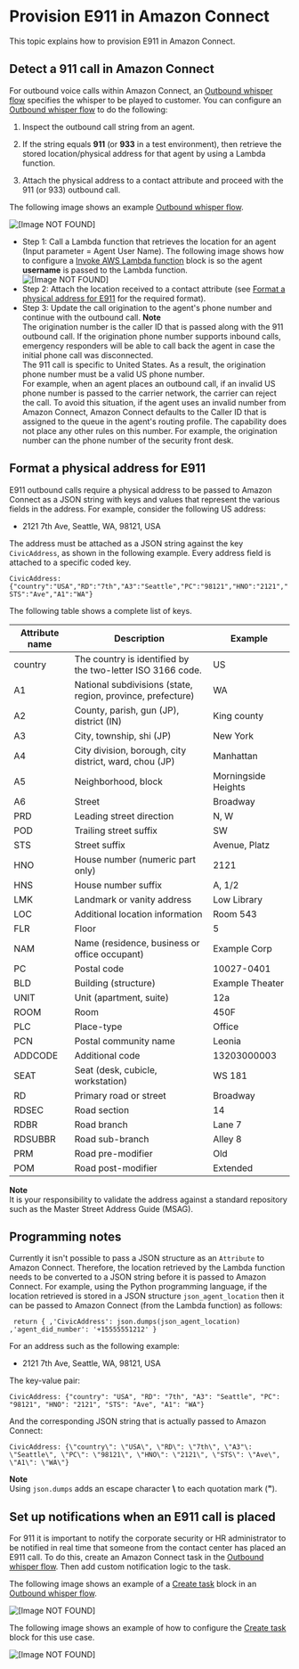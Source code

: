 # Provision E911 in Amazon Connect<a name="implement-e911-flow"></a>

This topic explains how to provision E911 in Amazon Connect\.

## Detect a 911 call in Amazon Connect<a name="connect-detect-911-dial"></a>

For outbound voice calls within Amazon Connect, an [Outbound whisper flow](create-contact-flow.md#contact-flow-types) specifies the whisper to be played to customer\. You can configure an [Outbound whisper flow](create-contact-flow.md#contact-flow-types) to do the following:

1. Inspect the outbound call string from an agent\. 

1. If the string equals **911** \(or **933** in a test environment\), then retrieve the stored location/physical address for that agent by using a Lambda function\.

1. Attach the physical address to a contact attribute and proceed with the 911 \(or 933\) outbound call\. 

The following image shows an example [Outbound whisper flow](create-contact-flow.md#contact-flow-types)\.

![\[Image NOT FOUND\]](http://docs.aws.amazon.com/connect/latest/adminguide/images/e911-example-outbound-whisper.png)
+ Step 1: Call a Lambda function that retrieves the location for an agent \(Input parameter = Agent User Name\)\. The following image shows how to configure a [Invoke AWS Lambda function](invoke-lambda-function-block.md) block is so the agent **username** is passed to the Lambda function\.  
![\[Image NOT FOUND\]](http://docs.aws.amazon.com/connect/latest/adminguide/images/e911-invoke-lambda-block.png)
+ Step 2: Attach the location received to a contact attribute \(see [Format a physical address for E911](#connect-format-physical-address-e911) for the required format\)\.
+ Step 3: Update the call origination to the agent's phone number and continue with the outbound call\. 
**Note**  
The origination number is the caller ID that is passed along with the 911 outbound call\. If the origination phone number supports inbound calls, emergency responders will be able to call back the agent in case the initial phone call was disconnected\.  
The 911 call is specific to United States\. As a result, the origination phone number must be a valid US phone number\.   
For example, when an agent places an outbound call, if an invalid US phone number is passed to the carrier network, the carrier can reject the call\. To avoid this situation, if the agent uses an invalid number from Amazon Connect, Amazon Connect defaults to the Caller ID that is assigned to the queue in the agent's routing profile\.
The capability does not place any other rules on this number\. For example, the origination number can the phone number of the security front desk\.

## Format a physical address for E911<a name="connect-format-physical-address-e911"></a>

E911 outbound calls require a physical address to be passed to Amazon Connect as a JSON string with keys and values that represent the various fields in the address\. For example, consider the following US address:
+ 2121 7th Ave, Seattle, WA, 98121, USA

The address must be attached as a JSON string against the key `CivicAddress`, as shown in the following example\. Every address field is attached to a specific coded key\. 

 `CivicAddress: {"country":"USA","RD":"7th","A3":"Seattle","PC":"98121","HNO":"2121","STS":"Ave","A1":"WA"}`

The following table shows a complete list of keys\.


| Attribute name | Description | Example | 
| --- | --- | --- | 
|  country  | The country is identified by the two\-letter ISO 3166 code\.  | US  | 
|  A1  | National subdivisions \(state, region, province, prefecture\)  | WA  | 
|  A2  | County, parish, gun \(JP\), district \(IN\)  | King county  | 
|  A3  | City, township, shi \(JP\)  | New York  | 
|  A4  | City division, borough, city district, ward, chou \(JP\)  | Manhattan  | 
|  A5  | Neighborhood, block  | Morningside Heights  | 
|  A6  | Street  | Broadway  | 
|  PRD  | Leading street direction  | N, W  | 
|  POD  | Trailing street suffix  | SW  | 
|  STS  | Street suffix  | Avenue, Platz  | 
|  HNO  | House number \(numeric part only\)  | 2121  | 
|  HNS  | House number suffix  | A, 1/2  | 
|  LMK  | Landmark or vanity address  | Low Library  | 
|  LOC  | Additional location information  | Room 543  | 
|  FLR  | Floor  | 5  | 
|  NAM  | Name \(residence, business or office occupant\)  | Example Corp  | 
|  PC  | Postal code  | 10027\-0401  | 
|  BLD  | Building \(structure\)  | Example Theater  | 
|  UNIT  | Unit \(apartment, suite\)  | 12a  | 
|  ROOM  | Room  | 450F  | 
|  PLC  | Place\-type  | Office  | 
|  PCN  | Postal community name  | Leonia  | 
|  ADDCODE  | Additional code  | 13203000003  | 
|  SEAT  | Seat \(desk, cubicle, workstation\)  | WS 181  | 
|  RD  | Primary road or street  | Broadway  | 
|  RDSEC  | Road section  | 14  | 
|  RDBR  | Road branch  | Lane 7  | 
|  RDSUBBR  | Road sub\-branch  | Alley 8  | 
|  PRM  | Road pre\-modifier  | Old  | 
|  POM  | Road post\-modifier  | Extended  | 

**Note**  
It is your responsibility to validate the address against a standard repository such as the Master Street Address Guide \(MSAG\)\.

## Programming notes<a name="connect-e911-programming-notes"></a>

Currently it isn't possible to pass a JSON structure as an `Attribute` to Amazon Connect\. Therefore, the location retrieved by the Lambda function needs to be converted to a JSON string before it is passed to Amazon Connect\. For example, using the Python programming language, if the location retrieved is stored in a JSON structure `json_agent_location` then it can be passed to Amazon Connect \(from the Lambda function\) as follows:

` return { ,'CivicAddress': json.dumps(json_agent_location) ,'agent_did_number': '+15555551212' }`

For an address such as the following example:
+ 2121 7th Ave, Seattle, WA, 98121, USA

The key\-value pair:

`CivicAddress: {"country": "USA", "RD": "7th", "A3": "Seattle", "PC": "98121", "HNO": "2121", "STS": "Ave", "A1": "WA"}`

And the corresponding JSON string that is actually passed to Amazon Connect:

`CivicAddress: {\"country\": \"USA\", \"RD\": \"7th\", \"A3"\: \"Seattle\", \"PC\": \"98121\", \"HNO\": \"2121\", \"STS\": \"Ave\", \"A1\": \"WA\"}`

**Note**  
Using `json.dumps` adds an escape character **\\** to each quotation mark \(**"**\)\.

## Set up notifications when an E911 call is placed<a name="connect-e911-notifications"></a>

For 911 it is important to notify the corporate security or HR administrator to be notified in real time that someone from the contact center has placed an E911 call\. To do this, create an Amazon Connect task in the [Outbound whisper flow](create-contact-flow.md#contact-flow-types)\. Then add custom notification logic to the task\. 

The following image shows an example of a [Create task](create-task-block.md) block in an [Outbound whisper flow](create-contact-flow.md#contact-flow-types)\. 

![\[Image NOT FOUND\]](http://docs.aws.amazon.com/connect/latest/adminguide/images/e911-create-task-flow.png)

The following image shows an example of how to configure the [Create task](create-task-block.md) block for this use case\.

![\[Image NOT FOUND\]](http://docs.aws.amazon.com/connect/latest/adminguide/images/e911-create-task-config.png)